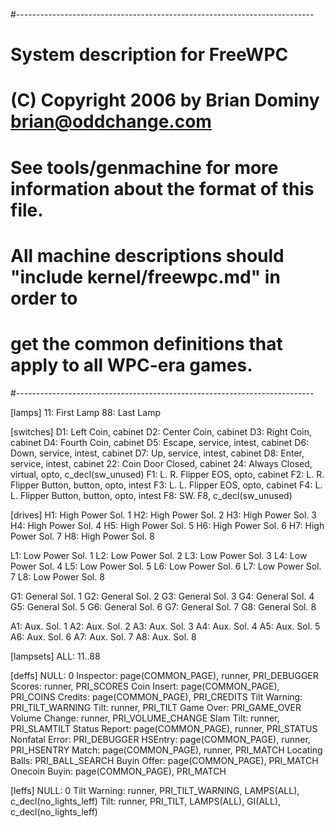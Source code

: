#--------------------------------------------------------------------------
# System description for FreeWPC
# (C) Copyright 2006 by Brian Dominy <brian@oddchange.com>
#
# See tools/genmachine for more information about the format of this file.
#
# All machine descriptions should "include kernel/freewpc.md" in order to
# get the common definitions that apply to all WPC-era games.
#--------------------------------------------------------------------------

[lamps]
11: First Lamp
88: Last Lamp

[switches]
D1: Left Coin, cabinet
D2: Center Coin, cabinet
D3: Right Coin, cabinet
D4: Fourth Coin, cabinet
D5: Escape, service, intest, cabinet
D6: Down, service, intest, cabinet
D7: Up, service, intest, cabinet
D8: Enter, service, intest, cabinet
22: Coin Door Closed, cabinet
24: Always Closed, virtual, opto, c_decl(sw_unused)
F1: L. R. Flipper EOS, opto, cabinet
F2: L. R. Flipper Button, button, opto, intest
F3: L. L. Flipper EOS, opto, cabinet
F4: L. L. Flipper Button, button, opto, intest
F8: SW. F8, c_decl(sw_unused)

[drives]
H1: High Power Sol. 1
H2: High Power Sol. 2
H3: High Power Sol. 3
H4: High Power Sol. 4
H5: High Power Sol. 5
H6: High Power Sol. 6
H7: High Power Sol. 7
H8: High Power Sol. 8

L1: Low Power Sol. 1
L2: Low Power Sol. 2
L3: Low Power Sol. 3
L4: Low Power Sol. 4
L5: Low Power Sol. 5
L6: Low Power Sol. 6
L7: Low Power Sol. 7
L8: Low Power Sol. 8

G1: General Sol. 1
G2: General Sol. 2
G3: General Sol. 3
G4: General Sol. 4
G5: General Sol. 5
G6: General Sol. 6
G7: General Sol. 7
G8: General Sol. 8

A1: Aux. Sol. 1
A2: Aux. Sol. 2
A3: Aux. Sol. 3
A4: Aux. Sol. 4
A5: Aux. Sol. 5
A6: Aux. Sol. 6
A7: Aux. Sol. 7
A8: Aux. Sol. 8

[lampsets]
ALL: 11..88

[deffs]
NULL: 0
Inspector: page(COMMON_PAGE), runner, PRI_DEBUGGER
Scores: runner, PRI_SCORES
Coin Insert: page(COMMON_PAGE), PRI_COINS
Credits: page(COMMON_PAGE), PRI_CREDITS
Tilt Warning: PRI_TILT_WARNING
Tilt: runner, PRI_TILT
Game Over: PRI_GAME_OVER
Volume Change: runner, PRI_VOLUME_CHANGE
Slam Tilt: runner, PRI_SLAMTILT
Status Report: page(COMMON_PAGE), runner, PRI_STATUS
Nonfatal Error: PRI_DEBUGGER
HSEntry: page(COMMON_PAGE), runner, PRI_HSENTRY
Match: page(COMMON_PAGE), runner, PRI_MATCH
Locating Balls: PRI_BALL_SEARCH
Buyin Offer: page(COMMON_PAGE), PRI_MATCH
Onecoin Buyin: page(COMMON_PAGE), PRI_MATCH

[leffs]
NULL: 0
Tilt Warning: runner, PRI_TILT_WARNING, LAMPS(ALL), c_decl(no_lights_leff)
Tilt: runner, PRI_TILT, LAMPS(ALL), GI(ALL), c_decl(no_lights_leff)


